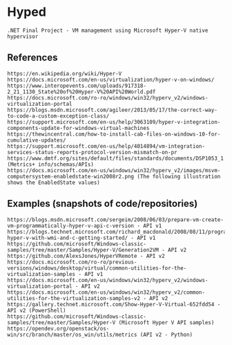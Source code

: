 # Hyped
	.NET Final Project - VM management using Microsoft Hyper-V native hypervisor


## References
	https://en.wikipedia.org/wiki/Hyper-V
	https://docs.microsoft.com/en-us/virtualization/hyper-v-on-windows/
	https://www.interopevents.com/uploads/917318-2_21_1130_State%20of%20Hyper-V%20API%20World.pdf
	https://docs.microsoft.com/ro-ro/windows/win32/hyperv_v2/windows-virtualization-portal
	https://blogs.msdn.microsoft.com/agileer/2013/05/17/the-correct-way-to-code-a-custom-exception-class/
	https://support.microsoft.com/en-us/help/3063109/hyper-v-integration-components-update-for-windows-virtual-machines
	https://thewincentral.com/how-to-install-cab-files-on-windows-10-for-cumulative-updates/
	https://support.microsoft.com/en-us/help/4014894/vm-integration-services-status-reports-protocol-version-mismatch-on-pr
	https://www.dmtf.org/sites/default/files/standards/documents/DSP1053_1.1.0a.pdf (Metrics+ info/schemas/APIs)
	https://docs.microsoft.com/en-us/windows/win32/hyperv_v2/images/msvm-computersystem-enabledstate-win2008r2.png (The following illustration shows the EnabledState values)

## Examples (snapshots of code/repositories)
	https://blogs.msdn.microsoft.com/sergeim/2008/06/03/prepare-vm-create-vm-programmatically-hyper-v-api-c-version - API v1
	https://blogs.technet.microsoft.com/richard_macdonald/2008/08/11/programming-hyper-v-with-wmi-and-c-getting-started/ - API v1
	https://github.com/microsoft/Windows-classic-samples/tree/master/Samples/Hyper-V/Generation2VM - API v2
	https://github.com/AlexsJones/HyperVRemote - API v2
	https://docs.microsoft.com/ro-ro/previous-versions/windows/desktop/virtual/common-utilities-for-the-virtualization-samples - API v1
	https://docs.microsoft.com/en-us/windows/win32/hyperv_v2/windows-virtualization-portal - API v2
	https://docs.microsoft.com/en-us/windows/win32/hyperv_v2/common-utilities-for-the-virtualization-samples-v2 - API v2
	https://gallery.technet.microsoft.com/Show-Hyper-V-Virtual-652fdd54 - API v2 (PowerShell)
	https://github.com/microsoft/Windows-classic-samples/tree/master/Samples/Hyper-V (Microsoft Hyper V API samples)
	https://opendev.org/openstack/os-win/src/branch/master/os_win/utils/metrics (API v2 - Python)
